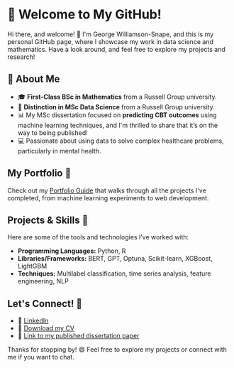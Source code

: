 # 🎉 Welcome to My GitHub!

Hi there, and welcome! 👋 I'm George Williamson-Snape, and this is my personal GitHub page, where I showcase my work in data science and mathematics. Have a look around, and feel free to explore my projects and research!

## 🚀 About Me

- 🎓 **First-Class BSc in Mathematics** from a Russell Group university.
- 🧠 **Distinction in MSc Data Science** from a Russell Group university.
- 📊 My MSc dissertation focused on **predicting CBT outcomes** using machine learning techniques, and I'm thrilled to share that it’s on the way to being published!
- 💻 Passionate about using data to solve complex healthcare problems, particularly in mental health.

## My Portfolio 📁

Check out my [Portfolio Guide](#) that walks through all the projects I've completed, from machine learning experiments to web development.

## Projects & Skills 🌟

Here are some of the tools and technologies I’ve worked with:

- **Programming Languages:** Python, R
- **Libraries/Frameworks:** BERT, GPT, Optuna, Scikit-learn, XGBoost, LightGBM
- **Techniques:** Multilabel classification, time series analysis, feature engineering, NLP

## Let's Connect! 🤝

- 🔗 [LinkedIn](#)
- 📄 [Download my CV](#)
- 📄 [Link to my published dissertation paper](#)

Thanks for stopping by! 😄 Feel free to explore my projects or connect with me if you want to chat.

